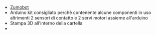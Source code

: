 - [Zumobot](https://www.pololu.com/product/2510 )
- Arduino kit consigliato perchè contenente alcune componenti in uso altrimenti 2 sensori di contatto e 2 servi motori assieme all'arduino
- Stampa 3D all'interno della cartella
-

